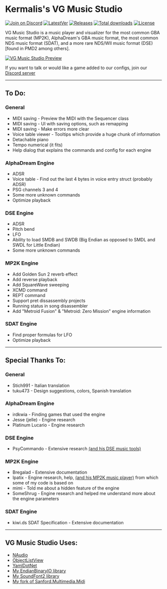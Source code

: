 # Kermalis's VG Music Studio

[![Join on Discord](https://discordapp.com/api/guilds/571068449103675394/widget.png?style=shield)][Discord]
[![LatestVer](https://img.shields.io/github/v/release/Kermalis/VGMusicStudio.svg?include_prereleases)](https://github.com/Kermalis/VGMusicStudio/releases/latest)
[![Releases](https://img.shields.io/github/downloads/Kermalis/VGMusicStudio/total.svg)](https://github.com/Kermalis/VGMusicStudio/releases/latest)
[![Total downloads](https://img.shields.io/github/downloads/Kermalis/VGMusicStudio/total.svg)](https://github.com/Kermalis/VGMusicStudio/releases)
[![License](https://img.shields.io/badge/License-LGPLv3-blue.svg)](LICENSE.md)

VG Music Studio is a music player and visualizer for the most common GBA music format (MP2K), AlphaDream's GBA music format, the most common NDS music format (SDAT), and a more rare NDS/WII music format (DSE) [found in PMD2 among others].

[![VG Music Studio Preview](https://i.imgur.com/hWJGG83.png)](https://www.youtube.com/watch?v=s1BZ7cRbtBU "VG Music Studio Preview")

If you want to talk or would like a game added to our configs, join our [Discord server][Discord]

----
## To Do:
### General
* MIDI saving - Preview the MIDI with the Sequencer class
* MIDI saving - UI with saving options, such as remapping
* MIDI saving - Make errors more clear
* Voice table viewer - Tooltips which provide a huge chunk of information
* Detachable piano
* Tempo numerical (it fits)
* Help dialog that explains the commands and config for each engine

### AlphaDream Engine
* ADSR
* Voice table - Find out the last 4 bytes in voice entry struct (probably ADSR)
* PSG channels 3 and 4
* Some more unknown commands
* Optimize playback

### DSE Engine
* ADSR
* Pitch bend
* LFO
* Ability to load SMDB and SWDB (Big Endian as opposed to SMDL and SWDL for Little Endian)
* Some more unknown commands

### MP2K Engine
* Add Golden Sun 2 reverb effect
* Add reverse playback
* Add SquareWave sweeping
* XCMD command
* REPT command
* Support pret dissassembly projects
* Running status in song disassembler
* Add "Metroid Fusion" & "Metroid: Zero Mission" engine information

### SDAT Engine
* Find proper formulas for LFO
* Optimize playback

----
## Special Thanks To:
### General
* Stich991 - Italian translation
* tuku473 - Design suggestions, colors, Spanish translation

### AlphaDream Engine
* irdkwia - Finding games that used the engine
* Jesse (jelle) - Engine research
* Platinum Lucario - Engine research

### DSE Engine
* PsyCommando - Extensive research [(and his DSE music tools)](https://github.com/PsyCommando/ppmdu)

### MP2K Engine
* Bregalad - Extensive documentation
* Ipatix - Engine research, help, [(and his MP2K music player)](https://github.com/ipatix/agbplay) from which some of my code is based on
* mimi - Told me about a hidden feature of the engine
* SomeShrug - Engine research and helped me understand more about the engine parameters

### SDAT Engine
* kiwi.ds SDAT Specification - Extensive documentation

----
## VG Music Studio Uses:
* [NAudio](https://github.com/naudio/NAudio)
* [ObjectListView](http://objectlistview.sourceforge.net)
* [YamlDotNet](https://github.com/aaubry/YamlDotNet/wiki)
* [My EndianBinaryIO library](https://github.com/Kermalis/EndianBinaryIO)
* [My SoundFont2 library](https://github.com/Kermalis/SoundFont2)
* [My fork of Sanford.Multimedia.Midi](https://github.com/Kermalis/Sanford.Multimedia.Midi)

[Discord]: https://discord.gg/mBQXCTs